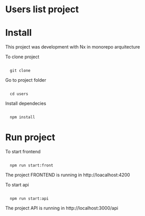 # Users list project
# Install
This project was development with Nx in monorepo arquitecture 

To clone project 

```

  git clone 

```

Go to project folder

```

  cd users

```


Install dependecies

```

  npm install

```

Run project
==========
To start frontend

```

  npm run start:front

```

The project FRONTEND is running in http://loacalhost:4200

To start api

```

  npm run start:api

```
The project API is running in http://localhost:3000/api
